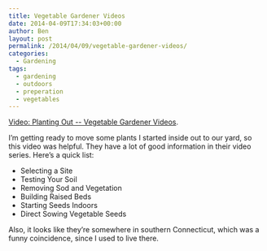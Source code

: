 ```yaml
---
title: Vegetable Gardener Videos
date: 2014-04-09T17:34:03+00:00
author: Ben
layout: post
permalink: /2014/04/09/vegetable-gardener-videos/
categories:
  - Gardening
tags:
  - gardening
  - outdoors
  - preperation
  - vegetables
---
```

[Video: Planting Out -- Vegetable Gardener Videos](http://www.vegetablegardener.com/item/6454/video-planting-out).

I&#8217;m getting ready to move some plants I started inside out to our yard, so this video was helpful. They have a lot of good information in their video series. Here&#8217;s a quick list:

  * Selecting a Site
  * Testing Your Soil
  * Removing Sod and Vegetation
  * Building Raised Beds
  * Starting Seeds Indoors
  * Direct Sowing Vegetable Seeds

Also, it looks like they&#8217;re somewhere in southern Connecticut, which was a funny coincidence, since I used to live there.